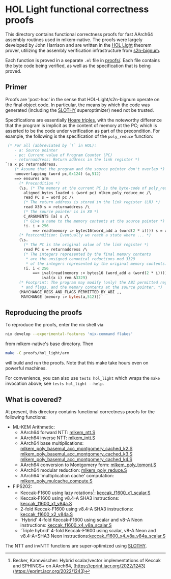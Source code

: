 [//]: # (SPDX-License-Identifier: CC-BY-4.0)

# HOL Light functional correctness proofs

This directory contains functional correctness proofs for fast AArch64 assembly routines
used in mlkem-native. The proofs were largely developed by John Harrison
and are written in the [HOL Light](https://hol-light.github.io/) theorem
prover, utilizing the assembly verification infrastructure from [s2n-bignum](https://github.com/awslabs/s2n-bignum).

Each function is proved in a separate `.ml` file in [proofs/](proofs). Each file
contains the byte code being verified, as well as the specification that is being
proved.

## Primer

Proofs are 'post-hoc' in the sense that HOL-Light/s2n-bignum operate on the final object code. In particular, the means by which the code was generated (including the [SLOTHY](https://github.com/slothy-optimizer/slothy/) superoptimizer) need not be trusted.

Specifications are essentially [Hoare triples](https://en.wikipedia.org/wiki/Hoare_logic), with the noteworthy difference that the program is implicit as the content of memory at the PC; which is asserted to
be the code under verification as part of the precondition. For example, the following is the specification of the `poly_reduce` function:

```ocaml
 (* For all (abbreviated by `!` in HOL):
    - a: Source pointer
    - pc: Current value of Program Counter (PC)
    - returnaddress: Return address in the link register *)
`!a x pc returnaddress.
    (* Assume that the program and the source pointer don't overlap *)
    nonoverlapping (word pc,0x124) (a,512)
    ==> ensures arm
      (* Precondition *)
      (\s. (* The memory at the current PC is the byte-code of poly_reduce() *)
        aligned_bytes_loaded s (word pc) mlkem_poly_reduce_mc /\
        read PC s = word pc /\
        (* The return address is stored in the link register (LR) *)
        read X30 s = returnaddress /\
        (* The source pointer is in X0 *)
        C_ARGUMENTS [a] s /\
        (* Give a name to the memory contents at the source pointer *)
        !i. i < 256
            ==> read(memory :> bytes16(word_add a (word(2 * i)))) s = x i)
      (* Postcondition: Eventually we reach a state where ... *)
      (\s.
        (* The PC is the original value of the link register *)
        read PC s = returnaddress /\
        (* The integers represented by the final memory contents
         * are the unsigned canonical reductions mod 3329
         * of the integers represented by the original memory contents. *)
        !i. i < 256
            ==> ival(read(memory :> bytes16 (word_add a (word(2 * i)))) s) =
                ival(x i) rem &3329)
      (* Footprint: The program may modify (only) the ABI permitted registers
       * and flags, and the memory contents at the source pointer. *)
      (MAYCHANGE_REGS_AND_FLAGS_PERMITTED_BY_ABI ,,
       MAYCHANGE [memory :> bytes(a,512)])`
```

## Reproducing the proofs

To reproduce the proofs, enter the nix shell via

```bash
nix develop --experimental-features 'nix-command flakes'
```

from mlkem-native's base directory. Then

```bash
make -C proofs/hol_light/arm
```

will build and run the proofs. Note that this make take hours even on powerful machines.

For convenience, you can also use `tests hol_light` which wraps the `make` invocation above; see `tests hol_light --help`.

## What is covered?

At present, this directory contains functional correctness proofs for the following functions:

- ML-KEM Arithmetic:
  * AArch64 forward NTT: [mlkem_ntt.S](mlkem/mlkem_ntt.S)
  * AArch64 inverse NTT: [mlkem_intt.S](mlkem/mlkem_intt.S)
  * AArch64 base multiplications: [mlkem_poly_basemul_acc_montgomery_cached_k2.S](mlkem/mlkem_poly_basemul_acc_montgomery_cached_k2.S) [mlkem_poly_basemul_acc_montgomery_cached_k3.S](mlkem/mlkem_poly_basemul_acc_montgomery_cached_k3.S) [mlkem_poly_basemul_acc_montgomery_cached_k4.S](mlkem/mlkem_poly_basemul_acc_montgomery_cached_k4.S)
  * AArch64 conversion to Montgomery form: [mlkem_poly_tomont.S](mlkem/mlkem_poly_tomont.S)
  * AArch64 modular reduction: [mlkem_poly_reduce.S](mlkem/mlkem_poly_reduce.S)
  * AArch64 'multiplication cache' computation: [mlkem_poly_mulcache_compute.S](mlkem/mlkem_poly_mulcache_compute.S)
- FIPS202:
  * Keccak-F1600 using lazy rotations[^HYBRID]: [keccak_f1600_x1_scalar.S](mlkem/keccak_f1600_x1_scalar.S)
  * Keccak-F1600 using v8.4-A SHA3 instructions: [keccak_f1600_x1_v84a.S](mlkem/keccak_f1600_x1_v84a.S)
  * 2-fold Keccak-F1600 using v8.4-A SHA3 instructions: [keccak_f1600_x2_v84a.S](mlkem/keccak_f1600_x2_v84a.S)
  * 'Hybrid' 4-fold Keccak-F1600 using scalar and v8-A Neon instructions: [keccak_f1600_x4_v8a_scalar.S](mlkem/keccak_f1600_x4_v8a_scalar.S)
  * 'Triple hybrid' 4-fold Keccak-F1600 using scalar, v8-A Neon and v8.4-A+SHA3 Neon instructions:[keccak_f1600_x4_v8a_v84a_scalar.S](mlkem/keccak_f1600_x4_v8a_v84a_scalar.S)

The NTT and invNTT functions are super-optimized using [SLOTHY](https://github.com/slothy-optimizer/slothy/).

<!--- bibliography --->
[^HYBRID]: Becker, Kannwischer: Hybrid scalar/vector implementations of Keccak and SPHINCS+ on AArch64, [https://eprint.iacr.org/2022/1243](https://eprint.iacr.org/2022/1243)
[^SLOTHY]: Abdulrahman, Becker, Kannwischer, Klein: SLOTHY superoptimizer, [https://github.com/slothy-optimizer/slothy/](https://github.com/slothy-optimizer/slothy/)
